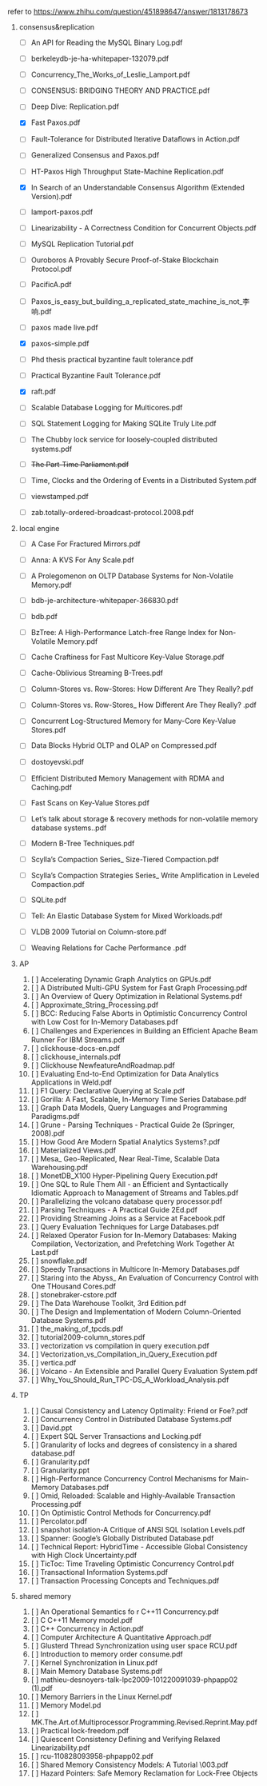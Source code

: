 refer to https://www.zhihu.com/question/451898647/answer/1813178673

1. consensus&replication
   - [ ] An API for Reading the MySQL Binary Log.pdf                                 
   - [ ] berkeleydb-je-ha-whitepaper-132079.pdf
   - [ ]  Concurrency_The_Works_of_Leslie_Lamport.pdf
   - [ ] CONSENSUS: BRIDGING THEORY AND PRACTICE.pdf
   - [ ]  Deep Dive: Replication.pdf
   - [x] Fast Paxos.pdf
   - [ ] Fault-Tolerance for Distributed Iterative Dataﬂows in Action.pdf
   - [ ] Generalized Consensus and Paxos.pdf
   - [ ]  HT-Paxos High Throughput State-Machine Replication.pdf
   - [x] In Search of an Understandable Consensus Algorithm (Extended Version).pdf                       
   - [ ]  lamport-paxos.pdf
   - [ ] Linearizability - A Correctness Condition for Concurrent Objects.pdf
   - [ ]  MySQL Replication Tutorial.pdf
   - [ ] Ouroboros A Provably Secure Proof-of-Stake Blockchain Protocol.pdf
   - [ ] PacificA.pdf
   - [ ] Paxos_is_easy_but_building_a_replicated_state_machine_is_not_李响.pdf
   - [ ] paxos made live.pdf
   - [x] paxos-simple.pdf                                                                                
   - [ ] Phd thesis practical byzantine fault tolerance.pdf
   - [ ] Practical Byzantine Fault Tolerance.pdf
   - [x] raft.pdf                                                                                        
   - [ ]  Scalable Database Logging for Multicores.pdf
   - [ ]  SQL Statement Logging for Making SQLite Truly Lite.pdf
   - [ ]  The Chubby lock service for loosely-coupled distributed systems.pdf
   - [ ] ~~The Part-Time Parliament.pdf~~                                                              
   - [ ]  Time, Clocks and the Ordering of Events in a Distributed System.pdf
   - [ ]  viewstamped.pdf
   - [ ]  zab.totally-ordered-broadcast-protocol.2008.pdf




2. local engine
   - [ ] A Case For Fractured Mirrors.pdf
   - [ ]  Anna: A KVS For Any Scale.pdf
   - [ ] A Prolegomenon on OLTP Database Systems for Non-Volatile Memory.pdf
   - [ ] bdb-je-architecture-whitepaper-366830.pdf
   - [ ] bdb.pdf
   - [ ]  BzTree: A High-Performance Latch-free Range Index for Non-Volatile Memory.pdf
   - [ ] Cache Craftiness for Fast Multicore Key-Value Storage.pdf
   - [ ]  Cache-Oblivious Streaming B-Trees.pdf
   - [ ] Column-Stores vs. Row-Stores: How Different Are They Really?.pdf
   - [ ]  Column-Stores vs. Row-Stores_ How Different Are They Really? .pdf
   - [ ] Concurrent Log-Structured Memory for Many-Core Key-Value Stores.pdf
   - [ ] Data Blocks Hybrid OLTP and OLAP on Compressed.pdf
   - [ ]  dostoyevski.pdf
   - [ ]  Efﬁcient Distributed Memory Management with RDMA and Caching.pdf
   - [ ]  Fast Scans on Key-Value Stores.pdf
   - [ ]  Let’s talk about storage & recovery methods for non-volatile memory database systems..pdf
   - [ ]  Modern B-Tree Techniques.pdf
   - [ ] Scylla’s Compaction Series_ Size-Tiered Compaction.pdf
   - [ ]  Scylla’s Compaction Strategies Series_ Write Amplification in Leveled Compaction.pdf
   - [ ]  SQLite.pdf
   - [ ]  Tell: An Elastic Database System for Mixed Workloads.pdf
   - [ ]  VLDB 2009 Tutorial on Column-store.pdf
   - [ ]  Weaving Relations for Cache Performance .pdf




3. AP	

   1. [ ] Accelerating Dynamic Graph Analytics on GPUs.pdf
   2. [ ]  A Distributed Multi-GPU System for Fast Graph Processing.pdf
   3. [ ]  An Overview of Query Optimization in Relational Systems.pdf
   4. [ ]  Approximate_String_Processing.pdf
   5. [ ]  BCC: Reducing False Aborts in Optimistic Concurrency Control with Low Cost for In-Memory Databases.pdf
   6. [ ]  Challenges and Experiences in Building an Efﬁcient Apache Beam Runner For IBM Streams.pdf
   7. [ ]  clickhouse-docs-en.pdf
   8. [ ]  clickhouse_internals.pdf
   9. [ ] Clickhouse NewfeatureAndRoadmap.pdf
   10. [ ]  Evaluating End-to-End Optimization for Data Analytics Applications in Weld.pdf
   11. [ ]  F1 Query: Declarative Querying at Scale.pdf
   12. [ ]  Gorilla: A Fast, Scalable, In-Memory Time Series Database.pdf
   13. [ ]  Graph Data Models, Query Languages and Programming Paradigms.pdf
   14. [ ]  Grune - Parsing Techniques - Practical Guide 2e (Springer, 2008).pdf
   15. [ ]  How Good Are Modern Spatial Analytics Systems?.pdf
   16. [ ]  Materialized Views.pdf
   17. [ ]  Mesa_ Geo-Replicated, Near Real-Time, Scalable Data Warehousing.pdf
   18. [ ]  MonetDB_X100 Hyper-Pipelining Query Execution.pdf
   19. [ ]  One SQL to Rule Them All - an Efficient and Syntactically Idiomatic Approach to Management of Streams and Tables.pdf
   20. [ ]  Parallelizing the volcano database query processor.pdf
   21. [ ]  Parsing Techniques - A Practical Guide 2Ed.pdf
   22. [ ]  Providing Streaming Joins as a Service at Facebook.pdf
   23. [ ]  Query Evaluation Techniques for Large Databases.pdf
   24. [ ]  Relaxed Operator Fusion for In-Memory Databases: Making Compilation, Vectorization, and Prefetching Work Together At Last.pdf
   25. [ ]  snowflake.pdf
   26. [ ]  Speedy Transactions in Multicore In-Memory Databases.pdf
   27. [ ]  Staring into the Abyss_ An Evaluation of Concurrency Control with One THousand Cores.pdf
   28. [ ]  stonebraker-cstore.pdf
   29. [ ]  The Data Warehouse Toolkit, 3rd Edition.pdf
   30. [ ]  The Design and Implementation of Modern Column-Oriented Database Systems.pdf
   31. [ ]  the_making_of_tpcds.pdf
   32. [ ]  tutorial2009-column_stores.pdf
   33. [ ]  vectorization vs compilation in query execution.pdf
   34. [ ]  Vectorization_vs_Compilation_in_Query_Execution.pdf
   35. [ ]  vertica.pdf
   36. [ ]  Volcano - An Extensible and Parallel Query Evaluation System.pdf
   37. [ ]  Why_You_Should_Run_TPC-DS_A_Workload_Analysis.pdf




4. TP

   1. [ ] Causal Consistency and Latency Optimality: Friend or Foe?.pdf
   2. [ ]  Concurrency Control in Distributed Database Systems.pdf
   3. [ ]  David.ppt
   4. [ ] Expert SQL Server Transactions and Locking.pdf
   5. [ ] Granularity  of   locks and degrees of consistency in a shared database.pdf
   6. [ ] Granularity.pdf
   7. [ ] Granularity.ppt
   8. [ ]  High-Performance Concurrency Control Mechanisms for Main-Memory Databases.pdf
   9. [ ]  Omid, Reloaded: Scalable and Highly-Available Transaction Processing.pdf
   10. [ ]  On Optimistic Control  Methods  for Concurrency.pdf
   11. [ ]  Percolator.pdf
   12. [ ]  snapshot isolation-A Critique of ANSI SQL Isolation Levels.pdf
   13. [ ]  Spanner: Google’s Globally Distributed Database.pdf
   14. [ ]  Technical Report: HybridTime - Accessible Global Consistency with High Clock Uncertainty.pdf
   15. [ ]  TicToc: Time Traveling Optimistic Concurrency Control.pdf
   16. [ ]  Transactional Information Systems.pdf
   17. [ ] Transaction Processing Concepts and Techniques.pdf



5.  shared memory
    1. [ ] An Operational Semantics fo r C++11 Concurrency.pdf
    2. [ ]  C C++11 Memory model.pdf
    3. [ ] C++ Concurrency in Action.pdf
    4. [ ]  Computer Architecture A Quantitative Approach.pdf
    5. [ ]  Glusterd Thread Synchronization using user space RCU.pdf
    6. [ ] Introduction to memory order consume.pdf
    7. [ ]  Kernel Synchronization in Linux.pdf
    8. [ ] Main Memory Database Systems.pdf
    9. [ ]  mathieu-desnoyers-talk-lpc2009-101220091039-phpapp02 (1).pdf
    10. [ ]  Memory Barriers in the Linux Kernel.pdf
    11. [ ]  Memory Model.pd
    12. [ ]  MK.The.Art.of.Multiprocessor.Programming.Revised.Reprint.May.pdf
    13. [ ]  Practical lock-freedom.pdf
    14. [ ]  Quiescent Consistency Defining and Verifying Relaxed Linearizability.pdf
    15. [ ]  rcu-110828093958-phpapp02.pdf
    16. [ ] Shared Memory Consistency Models: A Tutorial \003.pdf
    17. [ ] Hazard Pointers: Safe Memory Reclamation for Lock-Free Objects
